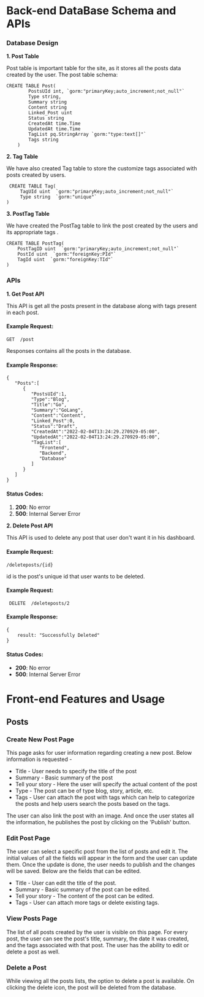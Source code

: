 # Back-end DataBase Schema and APIs

### Database Design

 **1. Post Table**

Post table is important table for the site, as it stores all the posts data created by the user. The post table schema: 

   

    CREATE TABLE Post(
	        PostsUId int, `gorm:"primaryKey;auto_increment;not_null"` 
	        Type string,
	        Summary string
	        Content string
	        Linked_Post uint
	        Status string
	        CreatedAt time.Time
	        UpdatedAt time.Time
	        TagList pq.StringArray `gorm:"type:text[]"`
	        Tags string
        )

 **2. Tag Table**

We have also created Tag table to store the customize tags associated with posts created by users.

     CREATE TABLE Tag(
	     TagUId uint  `gorm:"primaryKey;auto_increment;not_null"` 
	     Type string  `gorm:"unique"`
    )

 **3. PostTag Table**

We have created the PostTag table to link the post created by the users and its appropriate tags .

    CREATE TABLE PostTag(
	    PostTagID uint  `gorm:"primaryKey;auto_increment;not_null"` 
	    PostId uint  `gorm:"foreignKey:PId"`
	    TagId uint  `gorm:"foreignKey:TId"`
    )

### APIs
 

 **1. Get Post API**

This API is get all the posts present in the database along with tags present in each post.


 
 #### Example Request:

    GET  /post

Responses contains all the posts in the database.

#### Example Response:

    {
       "Posts":[
          {
             "PostsUId":1,
             "Type":"Blog",
             "Title":"Go",
             "Summary":"GoLang",
             "Content":"Content",
             "Linked_Post":0,
             "Status":"Draft",
             "CreatedAt":"2022-02-04T13:24:29.270929-05:00",
             "UpdatedAt":"2022-02-04T13:24:29.270929-05:00",
             "TagList":[
                "Frontend",
                "Backend",
                "Database"
             ]
          }
       ]
    }
#### Status Codes:

 1.   **200**: No error
 2.   **500**: Internal Server Error



 **2. Delete Post  API**

This API is used to delete any post that user don't want it in his dashboard.

 #### Example Request:

    /deleteposts/{id}
id is the post's unique id that user wants to be deleted.

#### Example Request:


     DELETE  /deleteposts/2

#### Example Response:

    {
	    result: "Successfully Deleted"
    }

#### Status Codes:

-   **200**: No error
-   **500**: Internal Server Error
# Front-end Features and Usage
## Posts
### Create New Post Page

This page asks for user information regarding creating a new post. Below information is requested -
* Title - User needs to specify the title of the post
* Summary - Basic summary of the post
* Tell your story - Here the user will specify the actual content of the post
* Type - The post can be of type blog, story, article, etc.
* Tags - User can attach the post with tags which can help to categorize the posts and help users search the posts based on the tags.

The user can also link the post with an image. And once the user states all the information, he publishes the post by clicking on the 'Publish' button.


### Edit Post Page

The user can select a specific post from the list of posts and edit it. The initial values of all the fields will appear in the form and the user can update them. Once the update is done, the user needs to publish and the changes will be saved. Below are the fields that can be edited.

* Title - User can edit the title of the post.
* Summary - Basic summary of the post can be edited.
* Tell your story - The content of the post can be edited.
* Tags - User can attach more tags or delete existing tags.


### View Posts Page

The list of all posts created by the user is visible on this page. For every post, the user can see the post's title, summary, the date it was created, and the tags associated with that post. The user has the ability to edit or delete a post as well.

### Delete a Post 

While viewing all the posts lists, the option to delete a post is available. On clicking the delete icon, the post will be deleted from the database.
 
